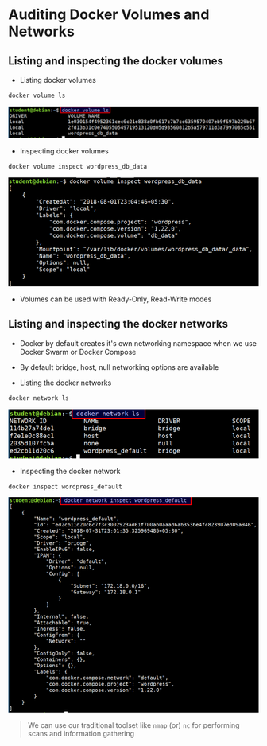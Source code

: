 # Auditing Docker Volumes and Networks

## Listing and inspecting the docker volumes

* Listing docker volumes

```bash
docker volume ls
```

![docker volume ls](images/docker-volume-ls.png)

* Inspecting docker volumes

```bash
docker volume inspect wordpress_db_data
```

![docker volume inspect](images/docker-volume-inspect.png)

* Volumes can be used with Ready-Only, Read-Write modes


## Listing and inspecting the docker networks

* Docker by default creates it's own networking namespace when we use Docker Swarm or Docker Compose

* By default bridge, host, null networking options are available

* Listing the docker networks

```bash
docker network ls
```

![docker network ls](images/docker-network-ls.png)

* Inspecting the docker network

```bash
docker inspect wordpress_default
```

![docker network inspect](images/docker-network-inspect.png)


> We can use our traditional toolset like `nmap` (or) `nc` for performing scans and information gathering